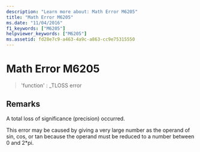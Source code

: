 ```yaml
---
description: "Learn more about: Math Error M6205"
title: "Math Error M6205"
ms.date: "11/04/2016"
f1_keywords: ["M6205"]
helpviewer_keywords: ["M6205"]
ms.assetid: fd28e7c9-a463-4a9c-a863-cc9e75315550
---
```

# Math Error M6205

> 'function' : _TLOSS error

## Remarks

A total loss of significance (precision) occurred.

This error may be caused by giving a very large number as the operand of sin, cos, or tan because the operand must be reduced to a number between 0 and 2*pi.

